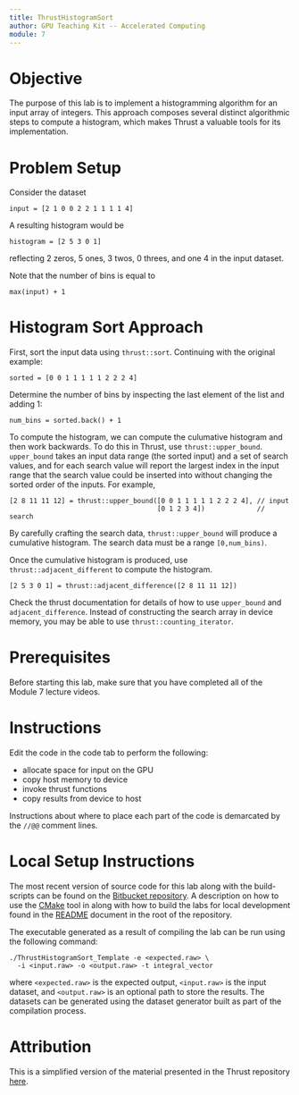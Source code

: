 ```yaml
---
title: ThrustHistogramSort
author: GPU Teaching Kit -- Accelerated Computing
module: 7
---
```


# Objective
The purpose of this lab is to implement a histogramming algorithm for an input array of integers. This approach composes several distinct algorithmic steps to compute a histogram, which makes Thrust a valuable tools for its implementation.

# Problem Setup
Consider the dataset

```{.cpp}
input = [2 1 0 0 2 2 1 1 1 1 4]
```

A resulting histogram would be

```{.cpp}
histogram = [2 5 3 0 1]
```

reflecting 2 zeros, 5 ones, 3 twos, 0 threes, and one 4 in the input dataset.

Note that the number of bins is equal to

```{.cpp}
max(input) + 1
```

# Histogram Sort Approach
First, sort the input data using `thrust::sort`. Continuing with the original example:

```
sorted = [0 0 1 1 1 1 1 2 2 2 4]
```

Determine the number of bins by inspecting the last element of the list and adding 1:

```
num_bins = sorted.back() + 1
```

To compute the histogram, we can compute the culumative histogram and then work backwards. To do this in Thrust, use `thrust::upper_bound`. `upper_bound` takes an input data range (the sorted input) and a set of search values, and for each search value will report the largest index in the input range that the search value could be inserted into without changing the sorted order of the inputs. For example,

```
[2 8 11 11 12] = thrust::upper_bound([0 0 1 1 1 1 1 2 2 2 4], // input
                                     [0 1 2 3 4])             // search
```

By carefully crafting the search data, `thrust::upper_bound` will produce a cumulative histogram. The search data must be a range `[0,num_bins)`.

Once the cumulative histogram is produced, use `thrust::adjacent_different` to compute the histogram.

```
[2 5 3 0 1] = thrust::adjacent_difference([2 8 11 11 12])
```

Check the thrust documentation for details of how to use `upper_bound` and `adjacent_difference`. Instead of constructing the search array in device memory, you may be able to use `thrust::counting_iterator`.

# Prerequisites
Before starting this lab, make sure that you have completed all of the Module 7 lecture videos.

# Instructions
Edit the code in the code tab to perform the following:
- allocate space for input on the GPU
- copy host memory to device
- invoke thrust functions
- copy results from device to host

Instructions about where to place each part of the code is demarcated by the `//@@` comment lines.

# Local Setup Instructions
The most recent version of source code for this lab along with the build-scripts can be found on the [Bitbucket repository](LINKTOLAB). A description on how to use the [CMake](https://cmake.org/) tool in along with how to build the labs for local development found in the [README](LINKTOREADME) document in the root of the repository.

The executable generated as a result of compiling the lab can be run using the following command:

```
./ThrustHistogramSort_Template -e <expected.raw> \
  -i <input.raw> -o <output.raw> -t integral_vector
```

where `<expected.raw>` is the expected output, `<input.raw>` is the input dataset, and `<output.raw>` is an optional path to store the results. The datasets can be generated using the dataset generator built as part of the compilation process.

# Attribution
This is a simplified version of the material presented in the Thrust repository [here](https://github.com/thrust/thrust/blob/master/examples/histogram.cu).

